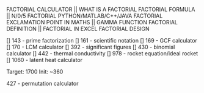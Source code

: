 FACTORIAL CALCULATOR || WHAT IS A FACTORIAL 
FACTORIAL FORMULA || N/0/5 FACTORIAL 
PYTHON/MATLAB/C++/JAVA FACTORIAL 
EXCLAMATION POINT IN MATHS || GAMMA FUNCTION 
FACTORIAL DEFINITION || FACTORIAL IN EXCEL 
FACTORIAL DESIGN

[] 143 - prime factorization
[] 161 - scientific notation
[] 169 - GCF calculator
[] 170 - LCM calculator
[] 392 - significant figures
[] 430 - binomial calculator
[] 442 - thermal conductivity
[] 978 - rocket equation/ideal rocket
[] 1060 - latent heat calculator

Target: 1700
Init: ~360

427 - permutation calculator
